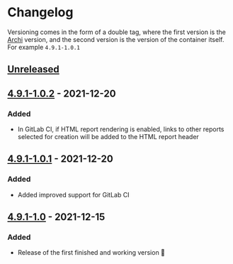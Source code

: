 # Changelog

Versioning comes in the form of a double tag, where the first version is the
[Archi][] version, and the second version is the version of the container
itself. For example `4.9.1-1.0.1`

## [Unreleased]

## [4.9.1-1.0.2] - 2021-12-20

### Added <!-- markdownlint-disable no-duplicate-header -->

* In GitLab CI, if HTML report rendering is enabled, links to other reports
  selected for creation will be added to the HTML report header

## [4.9.1-1.0.1] - 2021-12-20

### Added <!-- markdownlint-disable no-duplicate-header -->

* Added improved support for GitLab CI

## [4.9.1-1.0] - 2021-12-15

### Added <!-- markdownlint-disable no-duplicate-header -->

* Release of the first finished and working version 🥳

<!-- Links -->
[Archi]: https://github.com/archimatetool/archi "Archi: ArchiMate Modelling Tool"
<!-- Version compare links -->
[Unreleased]: https://github.com/WoozyMasta/archimate-ci-image/compare/4.9.1-1.0.2...HEAD
[4.9.1-1.0.2]: https://github.com/WoozyMasta/archimate-ci-image/compare/4.9.1-1.0.1...4.9.1-1.0.2
[4.9.1-1.0.1]: https://github.com/WoozyMasta/archimate-ci-image/compare/4.9.1-1.0...4.9.1-1.0.1
[4.9.1-1.0]: https://github.com/WoozyMasta/archimate-ci-image/tree/4.9.1-1.0
